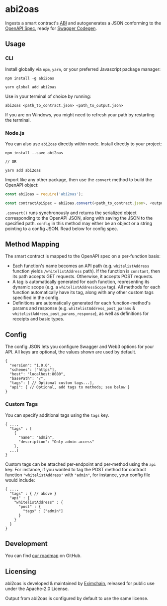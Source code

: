# abi2oas

Ingests a smart contract's [ABI](https://solidity.readthedocs.io/en/develop/abi-spec.html) and autogenerates a JSON conforming to the [OpenAPI Spec](https://swagger.io/specification/), ready for [Swagger Codegen](https://swagger.io/swagger-codegen/).

## Usage
### CLI
Install globally via `npm`, `yarn`, or your preferred Javascript package manager:

```
npm install -g abi2oas

yarn global add abi2oas
```

Use in your terminal of choice by running:

```
abi2oas <path_to_contract.json> <path_to_output.json>
```

If you are on Windows, you might need to refresh your path by restarting the terminal.

### Node.js
You can also use `abi2oas` directly within node.  Install directly to your project:

```
npm install --save abi2oas

// OR

yarn add abi2oas
```

Import like any other package, then use the `convert` method to build the OpenAPI object:

```javascript
const abi2oas = require('abi2oas');

const contractApiSpec = abi2oas.convert(<path_to_contract.json>, <output_path.json>, [config]);
```
`.convert()` runs synchronously and returns the serialized object corresponding to the OpenAPI JSON, along with saving the JSON to the specified path.  `config` in this method may either be an object or a string pointing to a config JSON.  Read below for config spec.

## Method Mapping
The smart contract is mapped to the OpenAPI spec on a per-function basis:  

- Each function's name becomes an API path (e.g. `whitelistAddress` function yields `/whitelistAddress` path).  If the function is `constant`, then its path accepts GET requests.  Otherwise, it accepts POST requests.
- A tag is automatically generated for each function, representing its dynamic scope (e.g. a `whitelistAddressScope` tag).  All methods for each function automatically have its tag, along with any other custom tags specified in the config.
- Definitions are automatically generated for each function-method's params and response (e.g. `whitelistAddress_post_params` & `whitelistAddress_post_params_response`), as well as definitions for receipts and basic types.

## Config
The config JSON lets you configure Swagger and Web3 options for your API.  All keys are optional, the values shown are used by default.

```
{
  "version": "1.0.0",
  "schemes": ["https"],
  "host": "localhost:8080",
  "basePath": "/",
  "tags": [ // Optional custom tags...],
  "api": { // Optional, add tags to methods; see below }
}
```

### Custom Tags
You can specify additional tags using the `tags` key.  

```
{ ...,
  "tags" : [
    {
      "name": "admin",
      "description": "Only admin access"
    },
  ...]
}
```

Custom tags can be attached per-endpoint and per-method using the `api` key.  For instance, if you wanted to tag the POST method for contract function `"whitelistAddress"` with `"admin"`, for instance, your config file would include:

```
{ ...,
  "tags" : { // above }
  "api" : {
    "whitelistAddress" : {
      "post" : {
        "tags" : ["admin"]
      }
    }
  }
}
```
## Development
You can find [our roadmap](./ROADMAP.md) on GitHub.

## Licensing
abi2oas is developed & maintained by [Eximchain](https://eximchain.com/), released for public use under the Apache-2.0 License.

Output from abi2oas is configured by default to use the same license.